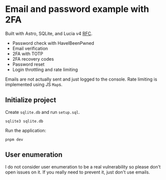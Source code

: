 # Email and password example with 2FA

Built with Astro, SQLite, and Lucia v4 [RFC](https://github.com/lucia-auth/lucia/issues/1639).

- Password check with HaveIBeenPwned
- Email verification
- 2FA with TOTP
- 2FA recovery codes
- Password reset
- Login throttling and rate limiting

Emails are not actually sent and just logged to the console. Rate limiting is implemented using JS `Map`s.

## Initialize project

Create `sqlite.db` and run `setup.sql`.

```
sqlite3 sqlite.db
```

Run the application:

```
pnpm dev
```

## User enumeration

I do not consider user enumeration to be a real vulnerability so please don't open issues on it. If you really need to prevent it, just don't use emails.
